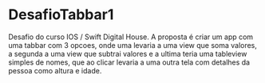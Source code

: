 # DesafioTabbar1
Desafio do curso IOS / Swift Digital House. A proposta é criar um app com uma tabbar com 3 opcoes, onde uma levaria a uma view que soma valores, a segunda a uma view que subtrai valores e a ultima teria uma tableview simples de nomes, que ao clicar levaria a uma outra tela com detalhes da pessoa como altura e idade.
